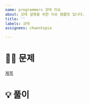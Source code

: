 ```yaml
---
name: programmers 코테 이슈
about: 코테 설명을 위한 이슈 템플릿 입니다.
title: ''
labels: 코테
assignees: chaentopia

---
```


# 🙋🏼 문제
<!-- 문제 이름과 링크를  삽입해 주세요 -->
[제목](https://school.programmers.co.kr/learn/courses/30/lessons/번호)

# 💡 풀이
